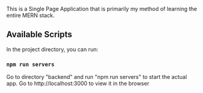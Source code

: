 This is a Single Page Application that is primarily my method of learning the entire MERN stack.

## Available Scripts

In the project directory, you can run:

### `npm run servers`
Go to directory "backend" and run "npm run servers" to start the actual app. 
Go to http://localhost:3000 to view it in the browser
